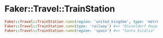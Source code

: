 # Faker::Travel::TrainStation

```ruby
Faker::Travel::TrainStation.name(region: 'united_kingdom', type: 'metro') #=> "Brockley"
Faker::Travel::TrainStation.name(type: 'railway') #=> "Düsseldorf Hauptbahnhof"
Faker::Travel::TrainStation.name(region: 'spain') #=> "Santa Eulàlia"
```
